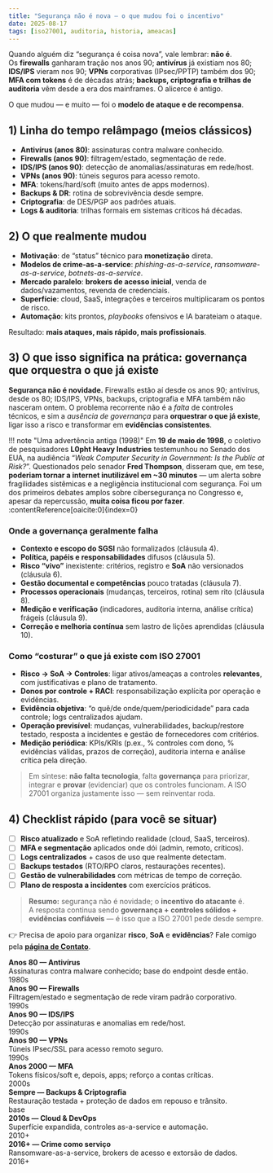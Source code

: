 ```yaml
---
title: "Segurança não é nova — o que mudou foi o incentivo"
date: 2025-08-17
tags: [iso27001, auditoria, historia, ameacas]
---
```


Quando alguém diz “segurança é coisa nova”, vale lembrar: **não é**.  
Os **firewalls** ganharam tração nos anos 90; **antivírus** já existiam nos 80; **IDS/IPS** vieram nos 90; **VPNs** corporativas (IPsec/PPTP) também dos 90; **MFA com tokens** é de décadas atrás; **backups, criptografia e trilhas de auditoria** vêm desde a era dos mainframes. O alicerce é antigo.

O que mudou — e muito — foi o **modelo de ataque e de recompensa**.

## 1) Linha do tempo relâmpago (meios clássicos)
- **Antivírus (anos 80)**: assinaturas contra malware conhecido.  
- **Firewalls (anos 90)**: filtragem/estado, segmentação de rede.  
- **IDS/IPS (anos 90)**: detecção de anomalias/assinaturas em rede/host.  
- **VPNs (anos 90)**: túneis seguros para acesso remoto.  
- **MFA**: tokens/hard/soft (muito antes de apps modernos).  
- **Backups & DR**: rotina de sobrevivência desde sempre.  
- **Criptografia**: de DES/PGP aos padrões atuais.  
- **Logs & auditoria**: trilhas formais em sistemas críticos há décadas.

## 2) O que realmente mudou
- **Motivação**: de “status” técnico para **monetização** direta.  
- **Modelos de crime-as-a-service**: *phishing-as-a-service*, *ransomware-as-a-service*, *botnets-as-a-service*.  
- **Mercado paralelo**: **brokers de acesso inicial**, venda de dados/vazamentos, revenda de credenciais.  
- **Superfície**: cloud, SaaS, integrações e terceiros multiplicaram os pontos de risco.  
- **Automação**: kits prontos, *playbooks* ofensivos e IA barateiam o ataque.

Resultado: **mais ataques, mais rápido, mais profissionais**.

## 3) O que isso significa na prática: governança que orquestra o que já existe

**Segurança não é novidade.** Firewalls estão aí desde os anos 90; antivírus, desde os 80; IDS/IPS, VPNs, backups, criptografia e MFA também não nasceram ontem. O problema recorrente não é a _falta_ de controles técnicos, e sim a _ausência de governança_ para **orquestrar o que já existe**, ligar isso a risco e transformar em **evidências consistentes**.

!!! note "Uma advertência antiga (1998)"
    Em **19 de maio de 1998**, o coletivo de pesquisadores **L0pht Heavy Industries** testemunhou no Senado dos EUA, na audiência “_Weak Computer Security in Government: Is the Public at Risk?_”. Questionados pelo senador **Fred Thompson**, disseram que, em tese, **poderiam tornar a internet inutilizável em ~30 minutos** — um alerta sobre fragilidades sistêmicas e a negligência institucional com segurança. Foi um dos primeiros debates amplos sobre cibersegurança no Congresso e, apesar da repercussão, **muita coisa ficou por fazer**. :contentReference[oaicite:0]{index=0}

### Onde a governança geralmente falha
- **Contexto e escopo do SGSI** não formalizados (cláusula 4).  
- **Política, papéis e responsabilidades** difusos (cláusula 5).  
- **Risco “vivo”** inexistente: critérios, registro e **SoA** não versionados (cláusula 6).  
- **Gestão documental e competências** pouco tratadas (cláusula 7).  
- **Processos operacionais** (mudanças, terceiros, rotina) sem rito (cláusula 8).  
- **Medição e verificação** (indicadores, auditoria interna, análise crítica) frágeis (cláusula 9).  
- **Correção e melhoria contínua** sem lastro de lições aprendidas (cláusula 10).

### Como “costurar” o que já existe com ISO 27001
- **Risco → SoA → Controles**: ligar ativos/ameaças a controles **relevantes**, com justificativas e plano de tratamento.  
- **Donos por controle + RACI**: responsabilização explícita por operação e evidências.  
- **Evidência objetiva**: “o quê/de onde/quem/periodicidade” para cada controle; logs centralizados ajudam.  
- **Operação previsível**: mudanças, vulnerabilidades, backup/restore testado, resposta a incidentes e gestão de fornecedores com critérios.  
- **Medição periódica**: KPIs/KRIs (p.ex., % controles com dono, % evidências válidas, prazos de correção), auditoria interna e análise crítica pela direção.

> Em síntese: **não falta tecnologia**, falta **governança** para priorizar, integrar e **provar** (evidenciar) que os controles funcionam. A ISO 27001 organiza justamente isso — sem reinventar roda.


## 4) Checklist rápido (para você se situar)
- [ ] **Risco atualizado** e SoA refletindo realidade (cloud, SaaS, terceiros).  
- [ ] **MFA e segmentação** aplicados onde dói (admin, remoto, críticos).  
- [ ] **Logs centralizados** + casos de uso que realmente detectam.  
- [ ] **Backups testados** (RTO/RPO claros, restaurações recentes).  
- [ ] **Gestão de vulnerabilidades** com métricas de tempo de correção.  
- [ ] **Plano de resposta a incidentes** com exercícios práticos.

> **Resumo:** segurança não é novidade; o **incentivo do atacante** é.  
> A resposta continua sendo **governança + controles sólidos + evidências confiáveis** — é isso que a ISO 27001 pede desde sempre.

👉 Precisa de apoio para organizar **risco**, **SoA** e **evidências**? Fale comigo pela **[página de Contato](/contato/)**.

<div class="tl">

  <div class="tl__item tl__item--top">
    <div class="tl__card">
      <strong>Anos 80 — Antivírus</strong><br>
      Assinaturas contra malware conhecido; base do endpoint desde então.
    </div>
    <span class="tl__dot"></span>
    <div class="tl__meta">1980s</div>
  </div>

  <div class="tl__item tl__item--bottom">
    <div class="tl__card">
      <strong>Anos 90 — Firewalls</strong><br>
      Filtragem/estado e segmentação de rede viram padrão corporativo.
    </div>
    <span class="tl__dot"></span>
    <div class="tl__meta">1990s</div>
  </div>

  <div class="tl__item tl__item--top">
    <div class="tl__card">
      <strong>Anos 90 — IDS/IPS</strong><br>
      Detecção por assinaturas e anomalias em rede/host.
    </div>
    <span class="tl__dot"></span>
    <div class="tl__meta">1990s</div>
  </div>

  <div class="tl__item tl__item--bottom">
    <div class="tl__card">
      <strong>Anos 90 — VPNs</strong><br>
      Túneis IPsec/SSL para acesso remoto seguro.
    </div>
    <span class="tl__dot"></span>
    <div class="tl__meta">1990s</div>
  </div>

  <div class="tl__item tl__item--top">
    <div class="tl__card">
      <strong>Anos 2000 — MFA</strong><br>
      Tokens físicos/soft e, depois, apps; reforço a contas críticas.
    </div>
    <span class="tl__dot"></span>
    <div class="tl__meta">2000s</div>
  </div>

  <div class="tl__item tl__item--bottom">
    <div class="tl__card">
      <strong>Sempre — Backups & Criptografia</strong><br>
      Restauração testada + proteção de dados em repouso e trânsito.
    </div>
    <span class="tl__dot"></span>
    <div class="tl__meta">base</div>
  </div>

  <div class="tl__item tl__item--top">
    <div class="tl__card">
      <strong>2010s — Cloud & DevOps</strong><br>
      Superfície expandida, controles as-a-service e automação.
    </div>
    <span class="tl__dot"></span>
    <div class="tl__meta">2010+</div>
  </div>

  <div class="tl__item tl__item--bottom">
    <div class="tl__card">
      <strong>2016+ — Crime como serviço</strong><br>
      Ransomware-as-a-service, brokers de acesso e extorsão de dados.
    </div>
    <span class="tl__dot"></span>
    <div class="tl__meta">2016+</div>
  </div>

</div>

